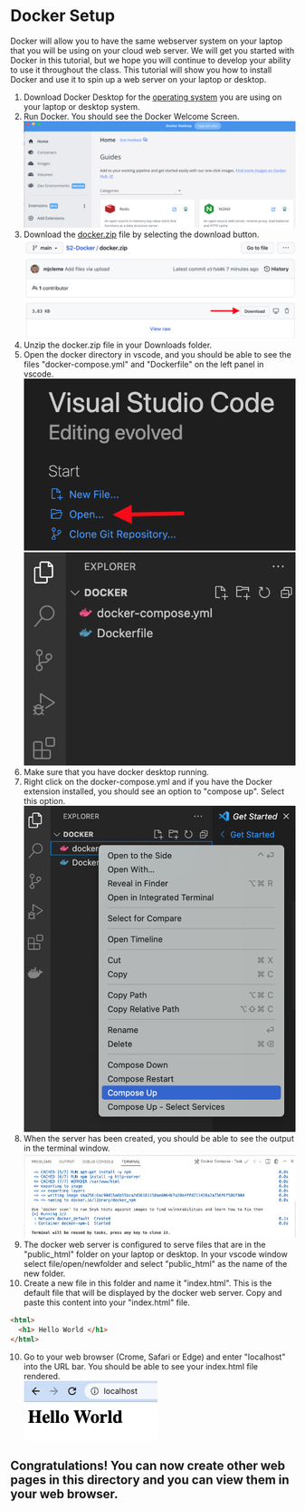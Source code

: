 # Docker Setup
Docker will allow you to have the same webserver system on your laptop that you will be using on your cloud web server.  We will get you started with Docker in this tutorial, but we hope you will continue to develop your ability to use it throughout the class.  This tutorial will show you how to install Docker and use it to spin up a web server on your laptop or desktop.
1. Download Docker Desktop for the [operating system](https://docs.docker.com/get-started/) you are using on your laptop or desktop system. 
2. Run Docker.  You should see the Docker Welcome Screen.
![](images/DockerWelcome.png)  
4. Download the [docker.zip](docker.zip) file by selecting the download button.
![](images/downloadZip.png)
3. Unzip the docker.zip file in your Downloads folder.  
4. Open the docker directory in vscode, and you should be able to see the files "docker-compose.yml" and "Dockerfile" on the left panel in vscode.  
![](images/vscodeOpen.png)
![](images/vscodeFolder.png)
5. Make sure that you have docker desktop running.  
6. Right click on the docker-compose.yml and if you have the Docker extension installed, you should see an option to "compose up".  Select this option.  
![](images/composeup.png)
7. When the server has been created, you should be able to see the output in the terminal window.
![](images/dockerTerminal.png)
8. The docker web server is configured to serve files that are in the "public_html" folder on your laptop or desktop.  In your vscode window select file/open/newfolder and select "public_html" as the name of the new folder.
9. Create a new file in this folder and name it "index.html".  This is the default file that will be displayed by the docker web server.  Copy and paste this content into your "index.html" file.
```html
<html>
  <h1> Hello World </h1>
</html>
```
10. Go to your web browser (Crome, Safari or Edge) and enter "localhost" into the URL bar.  You should be able to see your index.html file rendered.  
![](images/index.png)  

## Congratulations!  You can now create other web pages in this directory and you can view them in your web browser.
